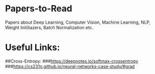 # Papers-to-Read
Papers about Deep Learning, Computer Vision, Machine Learning, NLP, Weight Initiliazers, Batch Normalization etc. 

# Useful Links:

##Cross-Entropy: 
###https://deepnotes.io/softmax-crossentropy
###https://cs231n.github.io/neural-networks-case-study/#grad
